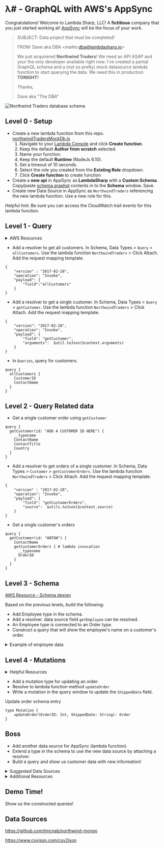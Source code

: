 # λ# - GraphQL with AWS's AppSync

Congratulations! Welcome to Lambda Sharp, LLC! A **fictitious** company that you just started working at! [AppSync](https://aws.amazon.com/appsync/) will be the focus of your work.

> SUBJECT: Data project that must be completed!
>
> FROM: Dave aka DBA <mailto:<dba@lambdasharp.io>>
>
> We just acquirered **Northwind Traders**! We need an API ASAP and your the only developer available right now. I've created a partial GraphQL schema and a (not so pretty) mock datasource lambda function to start querying the data. We need this in production **TONIGHT!**
>
> Thanks,
>
> Dave aka "The DBA"

![Northwind Traders database schema](http://archive.oreilly.com/oreillyschool/courses/dba3/images/FinalProject/Northwind.png)



## Level 0 - Setup

* Create a new lambda function from this repo. [northwindTradersMockDb.js](src/northwindTradersMockDb.js)
  1. Navigate to your [Lambda Console](console.aws.amazon.com/lambda) and click **Create function**.
  2. Keep the default **Author from scratch** selected.
  3. Name your function.
  4. Keep the default **Runtime** (NodeJs 6.10).
  5. Set a timeout of 10 seconds.
  6. Select the role you created from the **Existing Role** dropdown.
  7. Click **Create function** to create function
* Create a **new api** in AppSync as **LambdaSharp** with a **Custom Schema**. Copy/paste [schema.graphql](src/schema.graphql) contents in to the **Schema** window. Save.
* Create new Data Source in AppSync as `NorthwindTraders` referencing the new lambda function. Use a new role for this.

Helpful hint: Be sure you can access the CloudWatch trail events for this lambda funciton.

## Level 1 - Query

<details>
  <summary>AWS Resources</summary>
  
  * [Quick Start](https://docs.aws.amazon.com/appsync/latest/devguide/quickstart-write-queries.html)
  * [Configure Resolvers](https://docs.aws.amazon.com/appsync/latest/devguide/configuring-resolvers.html)
  * [Lambda Resolvers](https://docs.aws.amazon.com/appsync/latest/devguide/tutorial-lambda-resolvers.html)
  
</details>


* Add a resolver to get all customers. In Schema, Data Types > `Query` > `allCustomers`. Use the lambda function `NorthwindTraders` > Click Attach. Add the request mapping template.

```
{
    "version" : "2017-02-28",
    "operation": "Invoke",
    "payload": {
    	"field":"allCustomers"
    }
}
```

* Add a resolver to get a single customer. In Schema, Data Types > `Query` > `getCustomer`. Use the lambda function `NorthwindTraders` > Click Attach. Add the request mapping template.

```
{
    "version": "2017-02-28",
    "operation": "Invoke",
    "payload": {
        "field": "getCustomer",
        "arguments":  $util.toJson($context.arguments)
    }
}
```

* In `Queries`, query for customers.

```
query {
  allCustomers {
    CustomerID
    ContactName
  }
}
```

## Level 2 - Query Related data

* Get a single customer order using `getCustomer`
```
query {
  getCustomer(id: "ADD A CUSTOMER ID HERE") {
    __typename
    ContactName
    ContactTitle
    Country
  }
}
```

* Add a resolver to get orders of a single customer. In Schema, Data Types > `Customer` > `getCustomerOrders`. Use the lambda function `NorthwindTraders` > Click Attach. Add the request mapping template.

```
{
    "version" : "2017-02-28",
    "operation": "Invoke",
    "payload": {
        "field": "getCustomerOrders",
        "source":  $utils.toJson($context.source)
    }
}
```
* Get a single customer's orders
```
query {
  getCustomer(id: "ANTON") {
   	ContactName
    getCustomerOrders { # lambda invocation
      __typename
      OrderID
    }
  }
}
```

## Level 3 - Schema
[AWS Resource - Schema design](https://docs.aws.amazon.com/appsync/latest/devguide/designing-your-schema.html)

Based on the previous levels, build the following:

* Add Employee type in the schema.
* Add a resolver. data source field `getEmployee` can be resolved.
* An Employee type is connected to an Order type.
* Construct a query that will show the employee's name on a customer's order.

<details>
  <summary>Example of employee data</summary>

```
{
    EmployeeID: 9,
    LastName: "Dodsworth",
    FirstName: "Anne",
    Title: "Sales Representative",
    TitleOfCourtesy: "Ms.",
    BirthDate: "1966-01-27 00:00:00.000",
    HireDate: "1994-11-15 00:00:00.000",
    Address: "7 Houndstooth Rd.",
    City: "London",
    Region: "NULL",
    PostalCode: "WG2 7LT",
    Country: "UK",
    HomePhone: "(71) 555-4444",
    Extension: 452,
    Photo:"",
    Notes:
      "Anne has a BA degree in English from St. Lawrence College.  She is fluent in French and German.",
    ReportsTo: 5,
    PhotoPath: "http://accweb/emmployees/davolio.bmp"
}
```

</details>


## Level 4 - Mutations
 <details>
  <summary>Helpful Resources</summary>
  * [AWS Resource](https://docs.aws.amazon.com/appsync/latest/devguide/designing-your-schema.html#adding-a-mutation-type)
  * [Quick start writing queries](https://docs.aws.amazon.com/appsync/latest/devguide/quickstart-write-queries.html)
</details>
 
* Add a mutation type for updating an order.
* Resolve to lambda function method `updateOrder`
* Write a mutation in the query window to update the `ShippedDate` field.

Update order schema entry

```
type Mutation {
	updateOrder(OrderID: Int, ShippedDate: String): Order
}
```


## Boss
 
 * Add another data source for AppSync (lambda function).
 * Extend a type in the schema to use the new data source by attaching a resolver.
 * Build a query and show us customer data with new information!
 
 <details>
  <summary>Suggested Data Sources</summary>
  
  * [JSON Currency Exchange](http://free.currencyconverterapi.com/api/v5/convert?q=USD_EUR&compact=y)
  * [Google Trends](https://trends.google.com/trends/)
</details>
 
 

 <details>
  <summary>Additional Resources</summary>
  
  * [Resolver Context Reference](https://docs.aws.amazon.com/appsync/latest/devguide/resolver-context-reference.html)
  * [Building a client](https://docs.aws.amazon.com/appsync/latest/devguide/building-a-client-app-javascript.html)
  * [Common Mistakes](https://docs.aws.amazon.com/appsync/latest/devguide/troubleshooting-and-common-mistakes.html)
</details>

## Demo Time!

Show us the constructed queries!


## Data Sources
https://github.com/tmcnab/northwind-mongo

https://www.csvjson.com/csv2json

